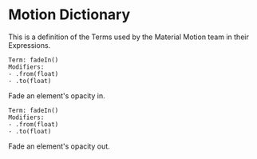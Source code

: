 # Motion Dictionary

This is a definition of the Terms used by the Material Motion team in their Expressions.

    Term: fadeIn()
    Modifiers:
    - .from(float)
    - .to(float)

Fade an element's opacity in.

    Term: fadeIn()
    Modifiers:
    - .from(float)
    - .to(float)

Fade an element's opacity out.
